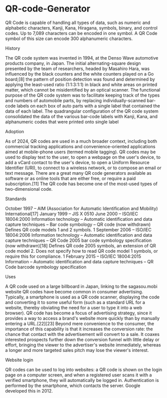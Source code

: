 # QR-code-Generator
QR Code is capable of handling all types of data, such as numeric and alphabetic characters, Kanji, Kana, Hiragana, symbols, binary, and control codes. Up to 7,089 characters can be encoded in one symbol. A QR Code symbol of this size can encode 300 alphanumeric characters.

History


The QR code system was invented in 1994, at the Denso Wave automotive products company, in Japan. The initial alternating-square design presented by the team of researchers, headed by Masahiro Hara, was influenced by the black counters and the white counters played on a Go board;[8] the pattern of position detection was found and determined by applying the least-used ratio (1:1:3:1:1) in black and white areas on printed matter, which cannot be misidentified by an optical scanner. The functional purpose of the QR code system was to facilitate keeping track of the types and numbers of automobile parts, by replacing individually-scanned bar-code labels on each box of auto parts with a single label that contained the data of each label. The quadrangular configuration of the QR code system consolidated the data of the various bar-code labels with Kanji, Kana, and alphanumeric codes that were printed onto single label

Adoption


As of 2024, QR codes are used in a much broader context, including both commercial tracking applications and convenience-oriented applications aimed at mobile-phone users (termed mobile tagging). QR codes may be used to display text to the user, to open a webpage on the user's device, to add a vCard contact to the user's device, to open a Uniform Resource Identifier (URI), to connect to a wireless network, or to compose an email or text message. There are a great many QR code generators available as software or as online tools that are either free, or require a paid subscription.[11] The QR code has become one of the most-used types of two-dimensional code.

Standards

October 1997 – AIM (Association for Automatic Identification and Mobility) International[17]
January 1999 – JIS X 0510
June 2000 – ISO/IEC 18004:2000 Information technology – Automatic identification and data capture techniques – Bar code symbology – QR code (now withdrawn)
Defines QR code models 1 and 2 symbols.
1 September 2006 – ISO/IEC 18004:2006 Information technology – Automatic identification and data capture techniques – QR Code 2005 bar code symbology specification (now withdrawn)[18]
Defines QR code 2005 symbols, an extension of QR code model 2. Does not specify how to read QR code model 1 symbols, or require this for compliance.
1 February 2015 – ISO/IEC 18004:2015 Information – Automatic identification and data capture techniques – QR Code barcode symbology specification

Uses

A QR code used on a large billboard in Japan, linking to the sagasou.mobi website
QR codes have become common in consumer advertising. Typically, a smartphone is used as a QR code scanner, displaying the code and converting it to some useful form (such as a standard URL for a website, thereby obviating the need for a user to type it into a web browser). QR code has become a focus of advertising strategy, since it provides a way to access a brand's website more quickly than by manually entering a URL.[22][23] Beyond mere convenience to the consumer, the importance of this capability is that it increases the conversion rate: the chance that contact with the advertisement will convert to a sale. It coaxes interested prospects further down the conversion funnel with little delay or effort, bringing the viewer to the advertiser's website immediately, whereas a longer and more targeted sales pitch may lose the viewer's interest.

Website login

QR codes can be used to log into websites: a QR code is shown on the login page on a computer screen, and when a registered user scans it with a verified smartphone, they will automatically be logged in. Authentication is performed by the smartphone, which contacts the server. Google developed this in 2012.
